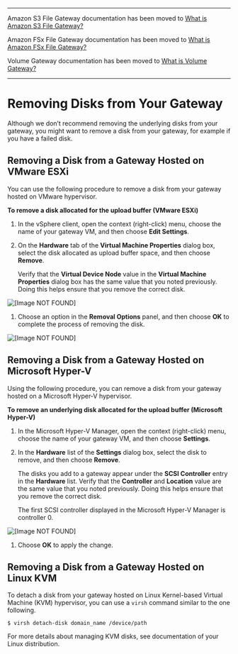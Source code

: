 --------

Amazon S3 File Gateway documentation has been moved to [What is Amazon S3 File Gateway?](https://docs.aws.amazon.com/filegateway/latest/files3/WhatIsStorageGateway.html)

Amazon FSx File Gateway documentation has been moved to [What is Amazon FSx File Gateway?](https://docs.aws.amazon.com/filegateway/latest/filefsxw/WhatIsStorageGateway.html)

Volume Gateway documentation has been moved to [What is Volume Gateway?](https://docs.aws.amazon.com/storagegateway/latest/vgw/WhatIsStorageGateway.html)

--------

# Removing Disks from Your Gateway<a name="add-remove-disks"></a>

Although we don’t recommend removing the underlying disks from your gateway, you might want to remove a disk from your gateway, for example if you have a failed disk\.

## Removing a Disk from a Gateway Hosted on VMware ESXi<a name="remove-disk-vmware"></a>

You can use the following procedure to remove a disk from your gateway hosted on VMware hypervisor\.<a name="CachedLocalDiskUploadBufferSizing-commonRemovingConsoleVMware"></a>

**To remove a disk allocated for the upload buffer \(VMware ESXi\)**

1. In the vSphere client, open the context \(right\-click\) menu, choose the name of your gateway VM, and then choose **Edit Settings**\. 

1. On the **Hardware** tab of the **Virtual Machine Properties** dialog box, select the disk allocated as upload buffer space, and then choose **Remove**\.

   Verify that the **Virtual Device Node** value in the **Virtual Machine Properties** dialog box has the same value that you noted previously\. Doing this helps ensure that you remove the correct disk\.

      
![\[Image NOT FOUND\]](http://docs.aws.amazon.com/storagegateway/latest/tgw/images/GatewayMaintenance_40.png)

1. Choose an option in the **Removal Options** panel, and then choose **OK** to complete the process of removing the disk\.

      
![\[Image NOT FOUND\]](http://docs.aws.amazon.com/storagegateway/latest/tgw/images/GatewayMaintenance_41.png)

## Removing a Disk from a Gateway Hosted on Microsoft Hyper\-V<a name="remove-disk-hyperV"></a>

Using the following procedure, you can remove a disk from your gateway hosted on a Microsoft Hyper\-V hypervisor\.<a name="CachedLocalDiskUploadBufferSizing-commonRemovingConsoleHyperV"></a>

**To remove an underlying disk allocated for the upload buffer \(Microsoft Hyper\-V\)**

1. In the Microsoft Hyper\-V Manager, open the context \(right\-click\) menu, choose the name of your gateway VM, and then choose **Settings**\. 

1. In the **Hardware** list of the **Settings** dialog box, select the disk to remove, and then choose **Remove**\.

   The disks you add to a gateway appear under the **SCSI Controller** entry in the **Hardware** list\. Verify that the **Controller** and **Location** value are the same value that you noted previously\. Doing this helps ensure that you remove the correct disk\. 

   The first SCSI controller displayed in the Microsoft Hyper\-V Manager is controller 0\. 

      
![\[Image NOT FOUND\]](http://docs.aws.amazon.com/storagegateway/latest/tgw/images/hyperv-vm-settings14.png)

1. Choose **OK** to apply the change\.

## Removing a Disk from a Gateway Hosted on Linux KVM<a name="remove-disk-KVM"></a>

To detach a disk from your gateway hosted on Linux Kernel\-based Virtual Machine \(KVM\) hypervisor, you can use a `virsh` command similar to the one following\. 

```
$ virsh detach-disk domain_name /device/path
```

For more details about managing KVM disks, see documentation of your Linux distribution\.